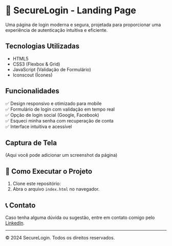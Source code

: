 # 🔐 SecureLogin - Landing Page

Uma página de login moderna e segura, projetada para proporcionar uma experiência de autenticação intuitiva e eficiente.

## Tecnologias Utilizadas  
- HTML5  
- CSS3 (Flexbox & Grid)  
- JavaScript (Validação de Formulário)  
- Iconscout (Ícones)  

## Funcionalidades  
✅ Design responsivo e otimizado para mobile  
✅ Formulário de login com validação em tempo real  
✅ Opção de login social (Google, Facebook)  
✅ Esqueci minha senha com recuperação de conta  
✅ Interface intuitiva e acessível  

## Captura de Tela  
(Aqui você pode adicionar um screenshot da página)  

## 🚀 Como Executar o Projeto  
1. Clone este repositório:  
2. Abra o arquivo `index.html` no navegador.  

## 📞 Contato  
Caso tenha alguma dúvida ou sugestão, entre em contato comigo pelo [LinkedIn](https://www.linkedin.com/in/francisco-ngonde-afonso-1b903b204/).  

---
© 2024 SecureLogin. Todos os direitos reservados.
